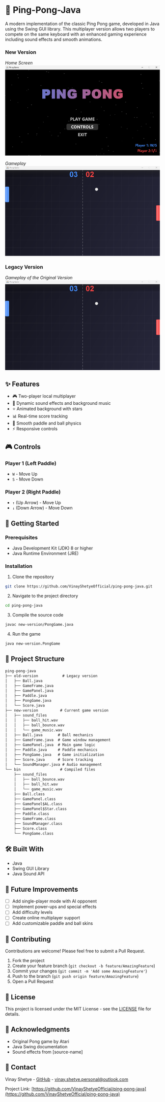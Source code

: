 # 🏓 Ping-Pong-Java

A modern implementation of the classic Ping Pong game, developed in Java using the Swing GUI library. This multiplayer version allows two players to compete on the same keyboard with an enhanced gaming experience including sound effects and smooth animations.

### New Version

_Home Screen_
![Home Screen](homescreen.png)

_Gameplay_
![Gameplay](gameplay.png)

### Legacy Version

_Gameplay of the Original Version_
![Old Gameplay](gameplay.png)

## ✨ Features

- 🎮 Two-player local multiplayer
- 🎵 Dynamic sound effects and background music
- ⭐ Animated background with stars
- 📊 Real-time score tracking
- 🎯 Smooth paddle and ball physics
- ⚡ Responsive controls

## 🎮 Controls

### Player 1 (Left Paddle)

- `W` - Move Up
- `S` - Move Down

### Player 2 (Right Paddle)

- `↑` (Up Arrow) - Move Up
- `↓` (Down Arrow) - Move Down

## 🚀 Getting Started

### Prerequisites

- Java Development Kit (JDK) 8 or higher
- Java Runtime Environment (JRE)

### Installation

1. Clone the repository

```bash
git clone https://github.com/VinayShetyeOfficial/ping-pong-java.git
```

2. Navigate to the project directory

```bash
cd ping-pong-java
```

3. Compile the source code

```bash
javac new-version/PongGame.java
```

4. Run the game

```bash
java new-version.PongGame
```

## 📁 Project Structure

```
ping-pong-java
├── old-version           # Legacy version
│   ├── Ball.java
│   ├── GameFrame.java
│   ├── GamePanel.java
│   ├── Paddle.java
│   ├── PongGame.java
│   └── Score.java
├── new-version          # Current game version
│   ├── sound_files
│   │   ├── ball_hit.wav
│   │   ├── ball_bounce.wav
│   │   └── game_music.wav
│   ├── Ball.java       # Ball mechanics
│   ├── GameFrame.java  # Game window management
│   ├── GamePanel.java  # Main game logic
│   ├── Paddle.java     # Paddle mechanics
│   ├── PongGame.java   # Game initialization
│   ├── Score.java      # Score tracking
│   └── SoundManager.java # Audio management
└── bin                  # Compiled files
    ├── sound_files
    │   ├── ball_bounce.wav
    │   ├── ball_hit.wav
    │   └── game_music.wav
    ├── Ball.class
    ├── GamePanel.class
    ├── GamePanel$AL.class
    ├── GamePanel$Star.class
    ├── Paddle.class
    ├── GameFrame.class
    ├── SoundManager.class
    ├── Score.class
    └── PongGame.class
```

## 🛠️ Built With

- Java
- Swing GUI Library
- Java Sound API

## 🎯 Future Improvements

- [ ] Add single-player mode with AI opponent
- [ ] Implement power-ups and special effects
- [ ] Add difficulty levels
- [ ] Create online multiplayer support
- [ ] Add customizable paddle and ball skins

## 🤝 Contributing

Contributions are welcome! Please feel free to submit a Pull Request.

1. Fork the project
2. Create your feature branch (`git checkout -b feature/AmazingFeature`)
3. Commit your changes (`git commit -m 'Add some AmazingFeature'`)
4. Push to the branch (`git push origin feature/AmazingFeature`)
5. Open a Pull Request

## 📝 License

This project is licensed under the MIT License - see the [LICENSE](LICENSE) file for details.

## 👏 Acknowledgments

- Original Pong game by Atari
- Java Swing documentation
- Sound effects from [source-name]

## 📧 Contact

Vinay Shetye - [GitHub](https://github.com/VinayShetyeOfficial) - vinay.shetye.personal@outlook.com

Project Link: [https://github.com/VinayShetyeOfficial/ping-pong-java](https://github.com/VinayShetyeOfficial/ping-pong-java)
